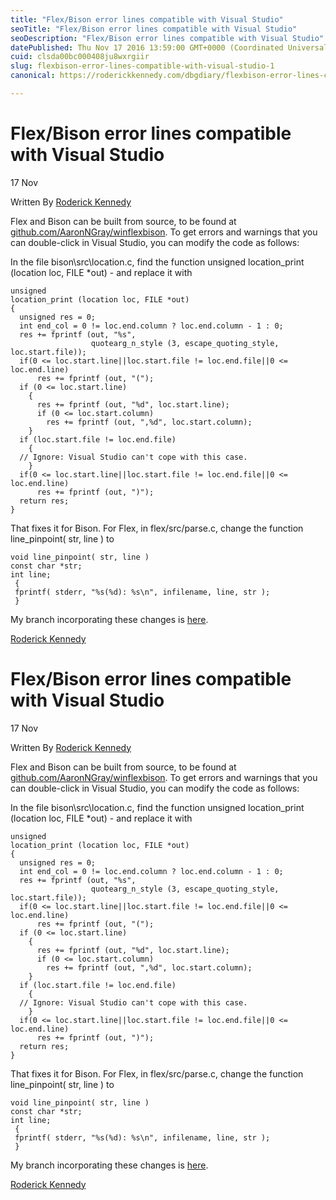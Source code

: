 ```yaml
---
title: "Flex/Bison error lines compatible with Visual Studio"
seoTitle: "Flex/Bison error lines compatible with Visual Studio"
seoDescription: "Flex/Bison error lines compatible with Visual Studio"
datePublished: Thu Nov 17 2016 13:59:00 GMT+0000 (Coordinated Universal Time)
cuid: clsda00bc000408ju8wxrgiir
slug: flexbison-error-lines-compatible-with-visual-studio-1
canonical: https://roderickkennedy.com/dbgdiary/flexbison-error-lines-compatible-with-visual-studio

---
```


Flex/Bison error lines compatible with Visual Studio
====================================================

17 Nov

Written By [Roderick Kennedy](https://roderickkennedy.com/dbgdiary?author=5f08d2770b281846bf04ee3b)

Flex and Bison can be built from source, to be found at [github.com/AaronNGray/winflexbison](https://github.com/AaronNGray/winflexbison). To get errors and warnings that you can double-click in Visual Studio, you can modify the code as follows:  
  
In the file bison\\src\\location.c, find the function unsigned location\_print (location loc, FILE \*out) - and replace it with

    unsigned
    location_print (location loc, FILE *out)
    {
      unsigned res = 0;
      int end_col = 0 != loc.end.column ? loc.end.column - 1 : 0;
      res += fprintf (out, "%s",
                      quotearg_n_style (3, escape_quoting_style, loc.start.file));
      if(0 <= loc.start.line||loc.start.file != loc.end.file||0 <= loc.end.line)
          res += fprintf (out, "(");
      if (0 <= loc.start.line)
        {
          res += fprintf (out, "%d", loc.start.line);
          if (0 <= loc.start.column)
            res += fprintf (out, ",%d", loc.start.column);
        }
      if (loc.start.file != loc.end.file)
        {
      // Ignore: Visual Studio can't cope with this case.
        }
      if(0 <= loc.start.line||loc.start.file != loc.end.file||0 <= loc.end.line)
          res += fprintf (out, ")");
      return res;
    }
    

That fixes it for Bison. For Flex, in flex/src/parse.c, change the function line\_pinpoint( str, line ) to

    void line_pinpoint( str, line )
    const char *str;
    int line;
     {
     fprintf( stderr, "%s(%d): %s\n", infilename, line, str );
     }
    

My branch incorporating these changes is [here](https://github.com/rvkennedy/winflexbison).

 [Roderick Kennedy](https://roderickkennedy.com/dbgdiary?author=5f08d2770b281846bf04ee3b)

Flex/Bison error lines compatible with Visual Studio
====================================================

17 Nov

Written By [Roderick Kennedy](https://roderickkennedy.com/dbgdiary?author=5f08d2770b281846bf04ee3b)

Flex and Bison can be built from source, to be found at [github.com/AaronNGray/winflexbison](https://github.com/AaronNGray/winflexbison). To get errors and warnings that you can double-click in Visual Studio, you can modify the code as follows:  
  
In the file bison\\src\\location.c, find the function unsigned location\_print (location loc, FILE \*out) - and replace it with

    unsigned
    location_print (location loc, FILE *out)
    {
      unsigned res = 0;
      int end_col = 0 != loc.end.column ? loc.end.column - 1 : 0;
      res += fprintf (out, "%s",
                      quotearg_n_style (3, escape_quoting_style, loc.start.file));
      if(0 <= loc.start.line||loc.start.file != loc.end.file||0 <= loc.end.line)
          res += fprintf (out, "(");
      if (0 <= loc.start.line)
        {
          res += fprintf (out, "%d", loc.start.line);
          if (0 <= loc.start.column)
            res += fprintf (out, ",%d", loc.start.column);
        }
      if (loc.start.file != loc.end.file)
        {
      // Ignore: Visual Studio can't cope with this case.
        }
      if(0 <= loc.start.line||loc.start.file != loc.end.file||0 <= loc.end.line)
          res += fprintf (out, ")");
      return res;
    }
    

That fixes it for Bison. For Flex, in flex/src/parse.c, change the function line\_pinpoint( str, line ) to

    void line_pinpoint( str, line )
    const char *str;
    int line;
     {
     fprintf( stderr, "%s(%d): %s\n", infilename, line, str );
     }
    

My branch incorporating these changes is [here](https://github.com/rvkennedy/winflexbison).

 [Roderick Kennedy](https://roderickkennedy.com/dbgdiary?author=5f08d2770b281846bf04ee3b)